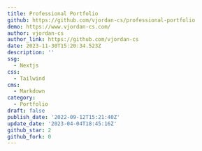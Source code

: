 ```yaml
---
title: Professional Portfolio
github: https://github.com/vjordan-cs/professional-portfolio
demo: https://www.vjordan-cs.com/
author: vjordan-cs
author_link: https://github.com/vjordan-cs
date: 2023-11-30T15:20:34.523Z
description: ''
ssg:
  - Nextjs
css:
  - Tailwind
cms:
  - Markdown
category:
  - Portfolio
draft: false
publish_date: '2022-09-12T15:21:40Z'
update_date: '2023-04-04T18:45:16Z'
github_star: 2
github_fork: 0
---
```

